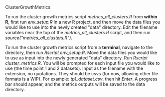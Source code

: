ClusterGrowthMetrics

To run the cluster growth metrics script *metrics_all_clusters.R* from **within R**, first run *env_setup.R* in a new R project, and then move the data files you would like to use into the newly created "data" directory. Edit the filename variables near the top of the *metrics_all_clusters.R* script, and then run *source("metrics_all_clusters.R")*.  


To run the cluster growth metrics script from a **terminal**, navigate to the directory, then run *Rscript env_setup.R*. Move the data files you would like to use as input into the newly generated "data" directory. Run *Rscript cluster_metrics.R*. You will be prompted for each input file you would like to use (the time point 1 and 2 datasets). Input as the filename with the extension, no quotations. They should be csvs (for now, allowing other file formats is a WIP). For example: *tp1_dataset.csv*, then hit *Enter*. A progress bar should appear, and the metrics outputs will be saved to the data directory. 


